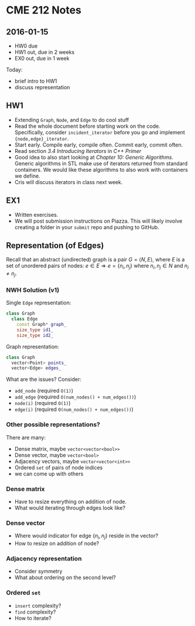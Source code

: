 # CME 212 Notes

## 2016-01-15

* HW0 due
* HW1 out, due in 2 weeks
* EX0 out, due in 1 week

Today:

* brief intro to HW1
* discuss representation

## HW1

* Extending `Graph`, `Node`, and `Edge` to do cool stuff
* Read the whole document before starting work on the code.  Specifically,
  consider `incident_iterator` before you go and implement
  `{node,edge}_iterator`.
* Start early.  Compile early, compile often.  Commit early, commit often.
* Read section *3.4 Introducing Iterators* in *C++ Primer*
* Good idea to also start looking at *Chapter 10: Generic Algorithms*.  Generic
  algorithms in STL make use of iterators returned from standard containers.  We
  would like these algorithms to also work with containers we define.
* Cris will discuss iterators in class next week.

## EX1

* Written exercises.
* We will post submission instructions on Piazza.  This will likely involve
  creating a folder in your `submit` repo and pushing to GitHub.
  
## Representation (of Edges)

Recall that an abstract (undirected) graph is a pair $G = \langle N, E\rangle$,
where $E$ is a set of unordered pairs of nodes: $e \in E \Rightarrow e =
\{n_i,n_j\}$ where $n_i,n_j\in N$ and $n_i\neq n_j$.

### NWH Solution (v1)

Single `Edge` representation:

```c++
class Graph
  class Edge
    const Graph* graph_
    size_type id1_
    size_type id2_
```

Graph representation:

```c++
class Graph
  vector<Point> points_
  vector<Edge> edges_
```

What are the issues?  Consider:

* `add_node` (required `O(1)`)
* `add_edge` (required `O(num_nodes() + num_edges())`)
* `node(i)`  (required `O(1)`)
* `edge(i)`  (required `O(num_nodes() + num_edges())`)

### Other possible representations?

There are many:

* Dense matrix, maybe `vector<vector<bool>>`
* Dense vector, maybe `vector<bool>`
* Adjacency vectors, maybe `vector<vector<int>>`
* Ordered `set` of pairs of node indices
* we can come up with others

### Dense matrix

* Have to resize everything on addition of node.
* What would iterating through edges look like?

### Dense vector

* Where would indicator for edge $\{n_i,n_j\}$ reside in the vector?
* How to resize on addition of node?

### Adjacency representation

* Consider symmetry
* What about ordering on the second level?

### Ordered `set`

* `insert` complexity?
* `find` complexity?
* How to iterate?
